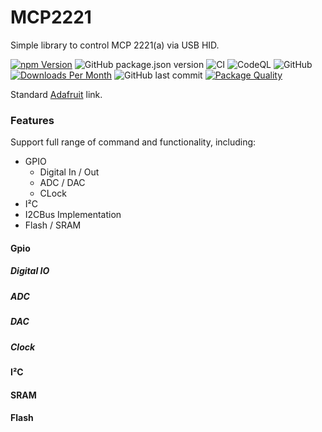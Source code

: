 # MCP2221

Simple library to control MCP 2221(a) via USB HID.

[![npm Version](http://img.shields.io/npm/v/@johntalton/mcp2221.svg)](https://www.npmjs.com/package/@johntalton/mcp2221)
![GitHub package.json version](https://img.shields.io/github/package-json/v/johntalton/mcp2221)
![CI](https://github.com/johntalton/mcp2221/workflows/CI/badge.svg?branch=master&event=push)
![CodeQL](https://github.com/johntalton/mcp2221/workflows/CodeQL/badge.svg)
![GitHub](https://img.shields.io/github/license/johntalton/mcp2221)
[![Downloads Per Month](http://img.shields.io/npm/dm/@johntalton/mcp2221.svg)](https://www.npmjs.com/package/@johntalton/mcp2221)
![GitHub last commit](https://img.shields.io/github/last-commit/johntalton/mcp2221)
[![Package Quality](https://npm.packagequality.com/shield/%40johntalton%2Fmcp2221.svg)](https://packagequality.com/#?package=@johntalton/mcp2221)

Standard [Adafruit](https://www.adafruit.com/product/4471) link.

### Features
Support full range of command and functionality, including:

- GPIO
    - Digital In / Out
    - ADC / DAC
    - CLock
- I²C
 - I2CBus Implementation
- Flash / SRAM


#### Gpio

##### Digital IO
##### ADC
##### DAC
##### Clock

#### I²C

#### SRAM

#### Flash
